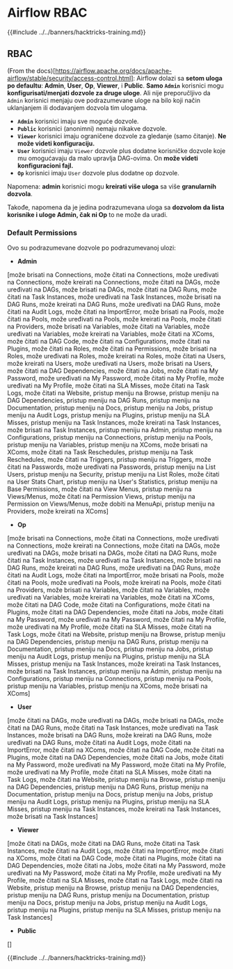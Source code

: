 # Airflow RBAC

{{#include ../../banners/hacktricks-training.md}}

## RBAC

(From the docs)\[https://airflow.apache.org/docs/apache-airflow/stable/security/access-control.html]: Airflow dolazi sa **setom uloga po defaultu**: **Admin**, **User**, **Op**, **Viewer**, i **Public**. **Samo `Admin`** korisnici mogu **konfigurisati/menjati dozvole za druge uloge**. Ali nije preporučljivo da `Admin` korisnici menjaju ove podrazumevane uloge na bilo koji način uklanjanjem ili dodavanjem dozvola tim ulogama.

- **`Admin`** korisnici imaju sve moguće dozvole.
- **`Public`** korisnici (anonimni) nemaju nikakve dozvole.
- **`Viewer`** korisnici imaju ograničene dozvole za gledanje (samo čitanje). **Ne može videti konfiguraciju.**
- **`User`** korisnici imaju `Viewer` dozvole plus dodatne korisničke dozvole koje mu omogućavaju da malo upravlja DAG-ovima. On **može videti konfiguracioni fajl.**
- **`Op`** korisnici imaju `User` dozvole plus dodatne op dozvole.

Napomena: **admin** korisnici mogu **kreirati više uloga** sa više **granularnih dozvola**.

Takođe, napomena da je jedina podrazumevana uloga sa **dozvolom da lista korisnike i uloge Admin, čak ni Op** to ne može da uradi.

### Default Permissions

Ovo su podrazumevane dozvole po podrazumevanoj ulozi:

- **Admin**

\[može brisati na Connections, može čitati na Connections, može uređivati na Connections, može kreirati na Connections, može čitati na DAGs, može uređivati na DAGs, može brisati na DAGs, može čitati na DAG Runs, može čitati na Task Instances, može uređivati na Task Instances, može brisati na DAG Runs, može kreirati na DAG Runs, može uređivati na DAG Runs, može čitati na Audit Logs, može čitati na ImportError, može brisati na Pools, može čitati na Pools, može uređivati na Pools, može kreirati na Pools, može čitati na Providers, može brisati na Variables, može čitati na Variables, može uređivati na Variables, može kreirati na Variables, može čitati na XComs, može čitati na DAG Code, može čitati na Configurations, može čitati na Plugins, može čitati na Roles, može čitati na Permissions, može brisati na Roles, može uređivati na Roles, može kreirati na Roles, može čitati na Users, može kreirati na Users, može uređivati na Users, može brisati na Users, može čitati na DAG Dependencies, može čitati na Jobs, može čitati na My Password, može uređivati na My Password, može čitati na My Profile, može uređivati na My Profile, može čitati na SLA Misses, može čitati na Task Logs, može čitati na Website, pristup meniju na Browse, pristup meniju na DAG Dependencies, pristup meniju na DAG Runs, pristup meniju na Documentation, pristup meniju na Docs, pristup meniju na Jobs, pristup meniju na Audit Logs, pristup meniju na Plugins, pristup meniju na SLA Misses, pristup meniju na Task Instances, može kreirati na Task Instances, može brisati na Task Instances, pristup meniju na Admin, pristup meniju na Configurations, pristup meniju na Connections, pristup meniju na Pools, pristup meniju na Variables, pristup meniju na XComs, može brisati na XComs, može čitati na Task Reschedules, pristup meniju na Task Reschedules, može čitati na Triggers, pristup meniju na Triggers, može čitati na Passwords, može uređivati na Passwords, pristup meniju na List Users, pristup meniju na Security, pristup meniju na List Roles, može čitati na User Stats Chart, pristup meniju na User's Statistics, pristup meniju na Base Permissions, može čitati na View Menus, pristup meniju na Views/Menus, može čitati na Permission Views, pristup meniju na Permission on Views/Menus, može dobiti na MenuApi, pristup meniju na Providers, može kreirati na XComs]

- **Op**

\[može brisati na Connections, može čitati na Connections, može uređivati na Connections, može kreirati na Connections, može čitati na DAGs, može uređivati na DAGs, može brisati na DAGs, može čitati na DAG Runs, može čitati na Task Instances, može uređivati na Task Instances, može brisati na DAG Runs, može kreirati na DAG Runs, može uređivati na DAG Runs, može čitati na Audit Logs, može čitati na ImportError, može brisati na Pools, može čitati na Pools, može uređivati na Pools, može kreirati na Pools, može čitati na Providers, može brisati na Variables, može čitati na Variables, može uređivati na Variables, može kreirati na Variables, može čitati na XComs, može čitati na DAG Code, može čitati na Configurations, može čitati na Plugins, može čitati na DAG Dependencies, može čitati na Jobs, može čitati na My Password, može uređivati na My Password, može čitati na My Profile, može uređivati na My Profile, može čitati na SLA Misses, može čitati na Task Logs, može čitati na Website, pristup meniju na Browse, pristup meniju na DAG Dependencies, pristup meniju na DAG Runs, pristup meniju na Documentation, pristup meniju na Docs, pristup meniju na Jobs, pristup meniju na Audit Logs, pristup meniju na Plugins, pristup meniju na SLA Misses, pristup meniju na Task Instances, može kreirati na Task Instances, može brisati na Task Instances, pristup meniju na Admin, pristup meniju na Configurations, pristup meniju na Connections, pristup meniju na Pools, pristup meniju na Variables, pristup meniju na XComs, može brisati na XComs]

- **User**

\[može čitati na DAGs, može uređivati na DAGs, može brisati na DAGs, može čitati na DAG Runs, može čitati na Task Instances, može uređivati na Task Instances, može brisati na DAG Runs, može kreirati na DAG Runs, može uređivati na DAG Runs, može čitati na Audit Logs, može čitati na ImportError, može čitati na XComs, može čitati na DAG Code, može čitati na Plugins, može čitati na DAG Dependencies, može čitati na Jobs, može čitati na My Password, može uređivati na My Password, može čitati na My Profile, može uređivati na My Profile, može čitati na SLA Misses, može čitati na Task Logs, može čitati na Website, pristup meniju na Browse, pristup meniju na DAG Dependencies, pristup meniju na DAG Runs, pristup meniju na Documentation, pristup meniju na Docs, pristup meniju na Jobs, pristup meniju na Audit Logs, pristup meniju na Plugins, pristup meniju na SLA Misses, pristup meniju na Task Instances, može kreirati na Task Instances, može brisati na Task Instances]

- **Viewer**

\[može čitati na DAGs, može čitati na DAG Runs, može čitati na Task Instances, može čitati na Audit Logs, može čitati na ImportError, može čitati na XComs, može čitati na DAG Code, može čitati na Plugins, može čitati na DAG Dependencies, može čitati na Jobs, može čitati na My Password, može uređivati na My Password, može čitati na My Profile, može uređivati na My Profile, može čitati na SLA Misses, može čitati na Task Logs, može čitati na Website, pristup meniju na Browse, pristup meniju na DAG Dependencies, pristup meniju na DAG Runs, pristup meniju na Documentation, pristup meniju na Docs, pristup meniju na Jobs, pristup meniju na Audit Logs, pristup meniju na Plugins, pristup meniju na SLA Misses, pristup meniju na Task Instances]

- **Public**

\[]

{{#include ../../banners/hacktricks-training.md}}
